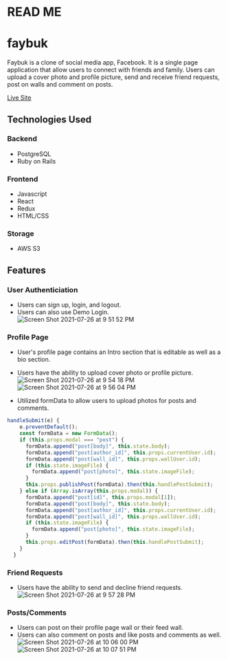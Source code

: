 # READ ME


# faybuk
Faybuk is a clone of social media app, Facebook. It is a single page application that allow users to connect with friends and family. Users can upload a cover photo and profile picture, send and receive friend requests, post on walls and comment on posts. 

[Live Site](https://faybuk.herokuapp.com/#/login)
## Technologies Used


### Backend
* PostgreSQL
* Ruby on Rails

### Frontend
* Javascript
* React
* Redux
* HTML/CSS

### Storage
* AWS S3


## Features



### User Authenticiation


* Users can sign up, login, and logout.
* Users can also use Demo Login.
![Screen Shot 2021-07-26 at 9 51 52 PM](https://user-images.githubusercontent.com/78631034/127097361-cdaee83a-bb21-4b62-ae26-17634fbec705.png)


### Profile Page
* User's profile page contains an Intro section that is editable as well as a bio section. 
* Users have the ability to upload cover photo or profile picture. 
![Screen Shot 2021-07-26 at 9 54 18 PM](https://user-images.githubusercontent.com/78631034/127097566-d40d6ee0-cca8-4414-801d-a060084fb029.png)
![Screen Shot 2021-07-26 at 9 56 04 PM](https://user-images.githubusercontent.com/78631034/127097715-82c88843-9497-46df-ae75-8adf64ea48fa.png)

* Utilized formData to allow users to upload photos for posts and comments. 
```Javascript
handleSubmit(e) {
    e.preventDefault();
    const formData = new FormData();
    if (this.props.modal === "post") {
      formData.append("post[body]", this.state.body);
      formData.append("post[author_id]", this.props.currentUser.id);
      formData.append("post[wall_id]", this.props.wallUser.id);
      if (this.state.imageFile) {
        formData.append("post[photo]", this.state.imageFile);
      }
      this.props.publishPost(formData).then(this.handlePostSubmit);
    } else if (Array.isArray(this.props.modal)) {
      formData.append("post[id]", this.props.modal[1]);
      formData.append("post[body]", this.state.body);
      formData.append("post[author_id]", this.props.currentUser.id);
      formData.append("post[wall_id]", this.props.wallUser.id);
      if (this.state.imageFile) {
        formData.append("post[photo]", this.state.imageFile);
      }
      this.props.editPost(formData).then(this.handlePostSubmit);
    }
  }
```


### Friend Requests
* Users have the ability to send and decline friend requests.
![Screen Shot 2021-07-26 at 9 57 28 PM](https://user-images.githubusercontent.com/78631034/127097843-568cd0af-5dcd-4160-82f7-5e8d58bb1760.png)

### Posts/Comments 
* Users can post on their profile page wall or their feed wall. 
* Users can also comment on posts and like posts and comments as well. 
![Screen Shot 2021-07-26 at 10 06 00 PM](https://user-images.githubusercontent.com/78631034/127098745-e06be77a-2f22-4ff6-aeab-be6311fe9d6a.png)
![Screen Shot 2021-07-26 at 10 07 51 PM](https://user-images.githubusercontent.com/78631034/127098752-f1d9efcc-9876-48a2-8d92-4f53cc05d38b.png)







